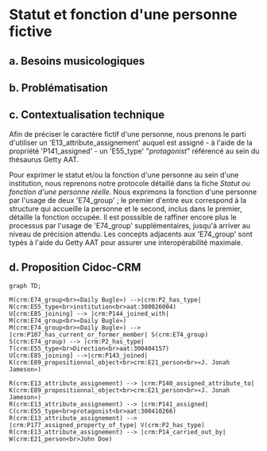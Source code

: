 # Statut et fonction d'une personne fictive

## a. Besoins musicologiques

## b. Problématisation

## c. Contextualisation technique

Afin de préciser le caractère fictif d'une personne, nous prenons le parti d'utiliser un 'E13_attribute_assignement' auquel est assigné - à l'aide de la propriété 'P141_assigned' - un 'E55_type' "_protagonist_" référencé au sein du thésaurus Getty AAT. 

Pour exprimer le statut et/ou la fonction d'une personne au sein d'une institution, nous reprenons notre protocole détaillé dans la fiche _Statut ou fonction d'une personne réelle_. Nous exprimons la fonction d'une personne par l'usage de deux 'E74_group' ; le premier d'entre eux correspond à la structure qui accueille la personne et le second, inclus dans le premier, détaille la fonction occupée. Il est posssible de raffiner encore plus le processus par l'usage de 'E74_group' supplémentaires, jusqu'à arriver au niveau de précision attendu. Les concepts adjacents aux 'E74_group' sont typés à l'aide du Getty AAT pour assurer une interopérabilité maximale.

## d. Proposition Cidoc-CRM

```mermaid
graph TD;

M(crm:E74_group<br>«Daily Bugle») -->|crm:P2_has_type| N(crm:E55_type<br>institution<br>aat:300026004)
U[crm:E85_joining] --> |crm:P144_joined_with| M(crm:E74_group<br>«Daily Bugle»)
M(crm:E74_group<br>«Daily Bugle») --> |crm:P107_has_current_or_former_member| S(crm:E74_group)
S(crm:E74_group) --> |crm:P2_has_type| T(crm:E55_type<br>Direction<br>aat:300404157)
U[crm:E85_joining] -->|crm:P143_joined| K(crm:E89_propositionnal_object<br>crm:E21_person<br>«J. Jonah Jameson»)

R(crm:E13_attribute_assignement) --> |crm:P140_assigned_attribute_to| K(crm:E89_propositionnal_object<br>crm:E21_person<br>«J. Jonah Jameson»)
R(crm:E13_attribute_assignement) --> |crm:P141_assigned| C(crm:E55_type<br>protagonist<br>aat:300410266)
R(crm:E13_attribute_assignement) --> |crm:P177_assigned_property_of_type| V(crm:P2_has_type)
R(crm:E13_attribute_assignement) --> |crm:P14_carried_out_by| W(crm:E21_person<br>John Doe)

```
